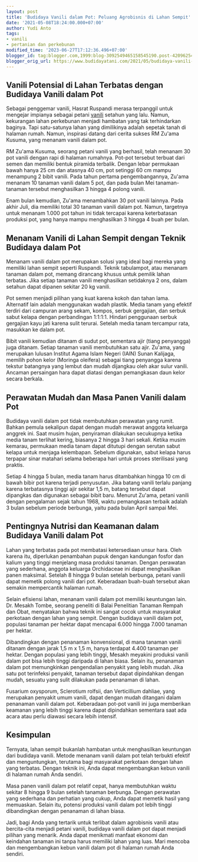 ```yaml
---
layout: post
title: 'Budidaya Vanili dalam Pot: Peluang Agrobisnis di Lahan Sempit'
date: '2021-05-08T18:24:00.000+07:00'
author: Yudi Anto
tags:
- vanili
- pertanian dan perkebunan
modified_time: '2023-06-27T17:12:36.496+07:00'
blogger_id: tag:blogger.com,1999:blog-3092549465158545190.post-4209625402637916021
blogger_orig_url: https://www.budidayatani.com/2021/05/budidaya-vanili-minim-lahan-tanam-dalam.html
---
```


<h2>Vanili Potensial di Lahan Terbatas dengan Budidaya Vanili dalam Pot</h2><p>Sebagai penggemar vanili, Hasrat Ruspandi merasa terpanggil untuk mengejar impianya sebagai petani <a href="https://www.budidayatani.com/search/label/vanili">vanili</a> setahun yang lalu. Namun, kekurangan lahan perkebunan menjadi hambatan yang tak terhindarkan baginya. Tapi satu-satunya lahan yang dimilikinya adalah sepetak tanah di halaman rumah. Namun, inspirasi datang dari cerita sukses RM Zu'ama Kusuma, yang menanam vanili dalam pot.</p><p>RM Zu'ama Kusuma, seorang petani vanili yang berhasil, telah menanam 30 pot vanili dengan rapi di halaman rumahnya. Pot-pot tersebut terbuat dari semen dan memiliki bentuk piramida terbalik. Dengan lebar permukaan bawah hanya 25 cm dan atasnya 40 cm, pot setinggi 60 cm mampu menampung 2 bibit vanili. Pada tahun pertama pengembangannya, Zu'ama menanam 10 tanaman vanili dalam 5 pot, dan pada bulan Mei tanaman-tanaman tersebut menghasilkan 3 hingga 4 polong vanili.</p><p>Enam bulan kemudian, Zu'ama menambahkan 30 pot vanili lainnya. Pada akhir Juli, dia memiliki total 30 tanaman vanili dalam pot. Namun, targetnya untuk menanam 1.000 pot tahun ini tidak tercapai karena keterbatasan produksi pot, yang hanya mampu menghasilkan 3 hingga 4 buah per bulan.</p><h2>Menanam Vanili di Lahan Sempit dengan Teknik Budidaya dalam Pot</h2><p>Menanam vanili dalam pot merupakan solusi yang ideal bagi mereka yang memiliki lahan sempit seperti Ruspandi. Teknik tabulampot, atau menanam tanaman dalam pot, memang dirancang khusus untuk pemilik lahan terbatas. Jika setiap tanaman vanili menghasilkan setidaknya 2 ons, dalam setahun dapat dipanen sekitar 20 kg vanili.</p><p>Pot semen menjadi pilihan yang kuat karena kokoh dan tahan lama. Alternatif lain adalah menggunakan wadah plastik. Media tanam yang efektif terdiri dari campuran arang sekam, kompos, serbuk gergajian, dan serbuk sabut kelapa dengan perbandingan 1:1:1:1. Hindari penggunaan serbuk gergajian kayu jati karena sulit terurai. Setelah media tanam tercampur rata, masukkan ke dalam pot.</p><p>Bibit vanili kemudian ditanam di sudut pot, sementara ajir (tiang penyangga) juga ditanam. Setiap tanaman vanili membutuhkan satu ajir. Zu'ama, yang merupakan lulusan Institut Agama Islam Negeri (IAIN) Sunan Kalijaga, memilih pohon kelor (Moringa oleifera) sebagai tiang penyangga karena tekstur batangnya yang lembut dan mudah dijangkau oleh akar sulur vanili. Ancaman persaingan hara dapat diatasi dengan pemangkasan daun kelor secara berkala.</p><h2>Perawatan Mudah dan Masa Panen Vanili dalam Pot</h2><p>Budidaya vanili dalam pot tidak membutuhkan perawatan yang rumit. Bahkan pemula sekalipun dapat dengan mudah merawat anggota keluarga anggrek ini. Saat musim hujan, penyiraman dilakukan secukupnya ketika media tanam terlihat kering, biasanya 2 hingga 3 hari sekali. Ketika musim kemarau, permukaan media tanam dapat ditutupi dengan serutan sabut kelapa untuk menjaga kelembapan. Sebelum digunakan, sabut kelapa harus terpapar sinar matahari selama beberapa hari untuk proses sterilisasi yang praktis.</p><p>Setiap 4 hingga 5 bulan, media tanam harus ditambahkan hingga 10 cm di bawah bibir pot karena terjadi penyusutan. Jika batang vanili terlalu panjang karena terbatasnya tinggi ajir sekitar 1,5 m, batang tersebut dapat dipangkas dan digunakan sebagai bibit baru. Menurut Zu'ama, petani vanili dengan pengalaman sejak tahun 1968, waktu pemangkasan terbaik adalah 3 bulan sebelum periode berbunga, yaitu pada bulan April sampai Mei.</p><h2>Pentingnya Nutrisi dan Keamanan dalam Budidaya Vanili dalam Pot</h2><p>Lahan yang terbatas pada pot membatasi ketersediaan unsur hara. Oleh karena itu, diperlukan penambahan pupuk dengan kandungan fosfor dan kalium yang tinggi menjelang masa produksi tanaman. Dengan perawatan yang sederhana, anggota keluarga Orchidaceae ini dapat menghasilkan panen maksimal. Setelah 8 hingga 9 bulan setelah berbunga, petani vanili dapat memetik polong vanili dari pot. Keberadaan buah-buah tersebut akan semakin mempercantik halaman rumah.</p><p>Selain efisiensi lahan, menanam vanili dalam pot memiliki keuntungan lain. Dr. Mesakh Tombe, seorang peneliti di Balai Penelitian Tanaman Rempah dan Obat, menyatakan bahwa teknik ini sangat cocok untuk masyarakat perkotaan dengan lahan yang sempit. Dengan budidaya vanili dalam pot, populasi tanaman per hektar dapat mencapai 6.000 hingga 7.000 tanaman per hektar.</p><p>Dibandingkan dengan penanaman konvensional, di mana tanaman vanili ditanam dengan jarak 1,5 m x 1,5 m, hanya terdapat 4.400 tanaman per hektar. Dengan populasi yang lebih tinggi, Mesakh meyakini produksi vanili dalam pot bisa lebih tinggi daripada di lahan biasa. Selain itu, penanaman dalam pot memungkinkan pengendalian penyakit yang lebih mudah. Jika satu pot terinfeksi penyakit, tanaman tersebut dapat dipindahkan dengan mudah, sesuatu yang sulit dilakukan pada penanaman di lahan.</p><p>Fusarium oxysporum, Sclerotium rolfsii, dan Verticillium dahliae, yang merupakan penyakit umum vanili, dapat dengan mudah ditangani dalam penanaman vanili dalam pot. Keberadaan pot-pot vanili ini juga memberikan keamanan yang lebih tinggi karena dapat dipindahkan sementara saat ada acara atau perlu diawasi secara lebih intensif.</p><h2>Kesimpulan</h2><p>Ternyata, lahan sempit bukanlah hambatan untuk menghasilkan keuntungan dari budidaya vanili. Metode menanam vanili dalam pot telah terbukti efektif dan menguntungkan, terutama bagi masyarakat perkotaan dengan lahan yang terbatas. Dengan teknik ini, Anda dapat mengembangkan kebun vanili di halaman rumah Anda sendiri.</p><p>Masa panen vanili dalam pot relatif cepat, hanya membutuhkan waktu sekitar 8 hingga 9 bulan setelah tanaman berbunga. Dengan perawatan yang sederhana dan perhatian yang cukup, Anda dapat memetik hasil yang memuaskan. Selain itu, potensi produksi vanili dalam pot lebih tinggi dibandingkan dengan penanaman di lahan biasa.</p><p>Jadi, bagi Anda yang tertarik untuk terlibat dalam agrobisnis vanili atau bercita-cita menjadi petani vanili, budidaya vanili dalam pot dapat menjadi pilihan yang menarik. Anda dapat menikmati manfaat ekonomi dan keindahan tanaman ini tanpa harus memiliki lahan yang luas. Mari mencoba dan mengembangkan kebun vanili dalam pot di halaman rumah Anda sendiri.</p>